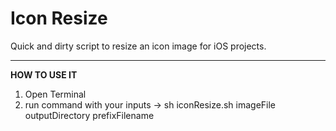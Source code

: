 # Icon Resize

Quick and dirty script to resize an icon image for iOS projects. 

-------------------

**HOW TO USE IT**
1. Open Terminal
2. run command with your inputs -> sh iconResize.sh imageFile outputDirectory prefixFilename
